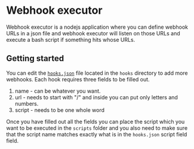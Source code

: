 # Webhook executor

Webhook executor is a nodejs application where you can define webhook URLs in a json file and webhook executor will listen on those URLs and execute a bash script if something hits whose URLs.

## Getting started

You can edit the [`hooks.json`](https://git.penevl.org/elduko/webhook-executor/-/blob/master/hooks/hooks.json) file located in the `hooks` directory to add more webhooks. Each hook requires three fields to be filled out.

1. name - can be whatever you want.
2. url - needs to start with "/" and inside you can put only letters and numbers.
3. script - needs to be one whole word

Once you have filled out all the fields you can place the script which you want to be executed in the `scripts` folder and you also need to make sure that the script name matches exactly what is in the `hooks.json` script field field.

